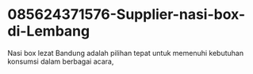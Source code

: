 # 085624371576-Supplier-nasi-box-di-Lembang
Nasi box lezat Bandung adalah pilihan tepat untuk memenuhi kebutuhan konsumsi dalam berbagai acara, 
